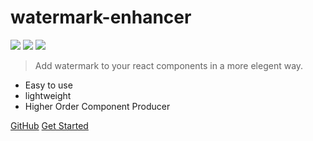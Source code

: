 # watermark-enhancer
![](https://img.shields.io/npm/l/watermark-enhancer)
![](https://img.shields.io/npm/dt/watermark-enhancer)
![](https://img.shields.io/bundlephobia/minzip/watermark-enhancer?label=package%20size)
> Add watermark to your react components in a more elegent way.

* Easy to use
* lightweight 
* Higher Order Component Producer

[GitHub](https://github.com/fatdoge/watermark-enhancer/)
[Get Started](#安装)